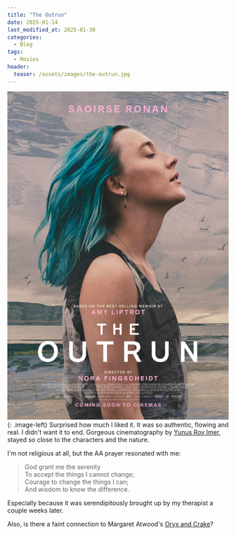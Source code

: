 ```yaml
---
title: "The Outrun"
date: 2025-01-14
last_modified_at: 2025-01-30
categories:
  - Blog
tags:
  - Movies
header:
  teaser: /assets/images/the-outrun.jpg
---
```


![The Outrun Poster](/assets/images/the-outrun.jpg)
{: .image-left}
Surprised how much I liked it. It was so authentic, flowing and real. I didn't want it to end. Gorgeous cinematography by [Yunus Roy Imer](https://yunusroyimer.com/), stayed so close to the characters and the nature.
<!--more-->

I'm not religious at all, but the AA prayer resonated with me:

> God grant me the serenity<br />
> To accept the things I cannot change;<br />
> Courage to change the things I can;<br />
> And wisdom to know the difference.

Especially because it was serendipitously brought up by my therapist a couple weeks later.

Also, is there a faint connection to Margaret Atwood's [Oryx and Crake](https://www.oryxandcrake.co.uk/)?
